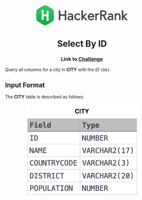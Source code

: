 <p align="center">
	<a href="https://www.hackerrank.com">
		<img src="https://raw.githubusercontent.com/emilia98/HackerRank/master/hackerrank.png?raw=true" width="300px">
	</a>
</p>

<h1 align="center"> Select By ID</a></h1>
<h3 align="center"> Link to <a href="https://www.hackerrank.com/challenges/select-by-id/problem">Challange</a></h3>

Query all columns for a city in **CITY** with the _ID_ `1661`.

## Input Format

The **CITY** table is described as follows:

<p align="center">
    <img src="https://raw.githubusercontent.com/emilia98/HackerRank/master/SQL/Revising%20The%20Select%20Query%20I/img.jpg">
</p>